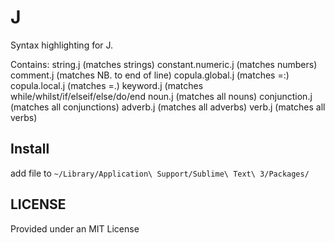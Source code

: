 J
=

Syntax highlighting for J.

Contains:
    string.j (matches strings)
    constant.numeric.j (matches numbers)
    comment.j (matches NB. to end of line)
    copula.global.j (matches =:)
    copula.local.j (matches =.)
    keyword.j (matches while/whilst/if/elseif/else/do/end
    noun.j (matches all nouns)
    conjunction.j (matches all conjunctions)
    adverb.j (matches all adverbs)
    verb.j (matches all verbs)

Install
-------

add file to `~/Library/Application\ Support/Sublime\ Text\ 3/Packages/`

LICENSE
-------

Provided under an MIT License
